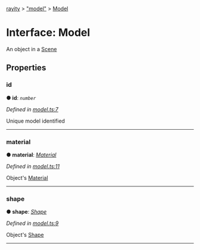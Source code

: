 [rayity](../README.md) > ["model"](../modules/_model_.md) > [Model](../interfaces/_model_.model.md)



# Interface: Model


An object in a [Scene](_scene_.scene.md)


## Properties
<a id="id"></a>

###  id

**●  id**:  *`number`* 

*Defined in [model.ts:7](https://github.com/gribbet/rayity/blob/340dc71/src/model.ts#L7)*



Unique model identified




___

<a id="material"></a>

###  material

**●  material**:  *[Material](_material_.material.md)* 

*Defined in [model.ts:11](https://github.com/gribbet/rayity/blob/340dc71/src/model.ts#L11)*



Object's [Material](_material_.material.md)




___

<a id="shape"></a>

###  shape

**●  shape**:  *[Shape](_shape_.shape.md)* 

*Defined in [model.ts:9](https://github.com/gribbet/rayity/blob/340dc71/src/model.ts#L9)*



Object's [Shape](_shape_.shape.md)




___


